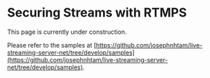 # Securing Streams with RTMPS

This page is currently under construction.

Please refer to the samples at [https://github.com/josephnhtam/live-streaming-server-net/tree/develop/samples](https://github.com/josephnhtam/live-streaming-server-net/tree/develop/samples).
